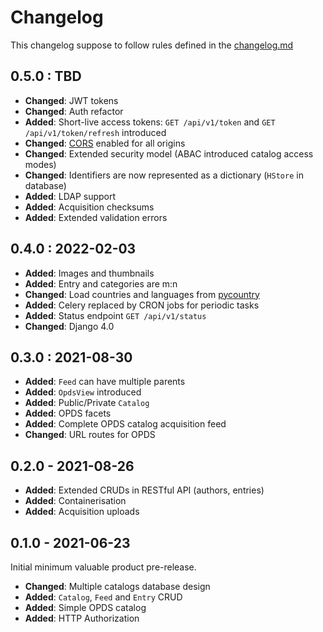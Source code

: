 # Changelog

This changelog suppose to follow rules defined in the [changelog.md](https://changelog.md)

## 0.5.0 : TBD

- **Changed**: JWT tokens
- **Changed**: Auth refactor
- **Added**: Short-live access tokens: `GET /api/v1/token` and `GET /api/v1/token/refresh` introduced
- **Changed**: [CORS](https://developer.mozilla.org/en-US/docs/Web/HTTP/CORS) enabled for all origins
- **Changed**: Extended security model (ABAC introduced catalog access modes)
- **Changed**: Identifiers are now represented as a dictionary (`HStore` in database)
- **Added**: LDAP support
- **Added**: Acquisition checksums
- **Added**: Extended validation errors

## 0.4.0 : 2022-02-03

- **Added**: Images and thumbnails
- **Added**: Entry and categories are m:n
- **Changed**: Load countries and languages from [pycountry](https://github.com/flyingcircusio/pycountry)
- **Added**: Celery replaced by CRON jobs for periodic tasks
- **Added**: Status endpoint `GET /api/v1/status`
- **Changed**: Django 4.0

## 0.3.0 : 2021-08-30

- **Added**: `Feed` can have multiple parents
- **Added**: `OpdsView` introduced
- **Added**: Public/Private `Catalog`
- **Added**: OPDS facets
- **Added**: Complete OPDS catalog acquisition feed
- **Changed**: URL routes for OPDS

## 0.2.0 - 2021-08-26

- **Added**: Extended CRUDs in RESTful API (authors, entries)
- **Added**: Containerisation
- **Added**: Acquisition uploads

## 0.1.0 - 2021-06-23

Initial minimum valuable product pre-release.

- **Changed**: Multiple catalogs database design
- **Added**: `Catalog`, `Feed` and `Entry` CRUD
- **Added**: Simple OPDS catalog
- **Added**: HTTP Authorization

